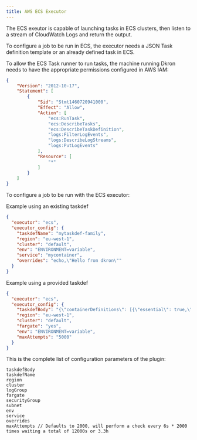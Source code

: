 ```yaml
---
title: AWS ECS Executor
---
```


The ECS exeutor is capable of launching tasks in ECS clusters, then listen to a stream of CloudWatch Logs and return the output.

To configure a job to be run in ECS, the executor needs a JSON Task definition template or an already defined task in ECS.

To allow the ECS Task runner to run tasks, the machine running Dkron needs to have the appropriate permissions configured in AWS IAM:

```json
{
    "Version": "2012-10-17",
    "Statement": [
        {
            "Sid": "Stmt1460720941000",
            "Effect": "Allow",
            "Action": [
                "ecs:RunTask",
                "ecs:DescribeTasks",
                "ecs:DescribeTaskDefinition",
                "logs:FilterLogEvents",
                "logs:DescribeLogStreams",
                "logs:PutLogEvents"
            ],
            "Resource": [
                "*"
            ]
        }
    ]
}
```

To configure a job to be run with the ECS executor:

Example using an existing taskdef

```json
{
  "executor": "ecs",
  "executor_config": {
    "taskdefName": "mytaskdef-family",
    "region": "eu-west-1",
    "cluster": "default",
    "env": "ENVIRONMENT=variable",
    "service": "mycontainer",
    "overrides": "echo,\"Hello from dkron\""
  }
}
```

Example using a provided taskdef

```json
{
  "executor": "ecs",
  "executor_config": {
    "taskdefBody": "{\"containerDefinitions\": [{\"essential\": true,\"image\": \"hello-world\",\"memory\": 100,\"name\": \"hello-world\"}],\"family\": \"helloworld\"}",
    "region": "eu-west-1",
    "cluster": "default",
    "fargate": "yes",
    "env": "ENVIRONMENT=variable",
    "maxAttempts": "5000"
  }
}
```

This is the complete list of configuration parameters of the plugin:

```
taskdefBody
taskdefName
region
cluster
logGroup
fargate
securityGroup
subnet
env
service
overrides
maxAttempts // Defaults to 2000, will perform a check every 6s * 2000 times waiting a total of 12000s or 3.3h
```
